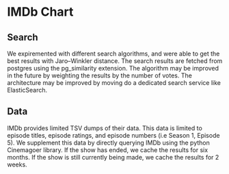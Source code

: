 # IMDb Chart

## Search

We expiremented with different search algorithms, and were able to get the best results with Jaro–Winkler distance.
The search results are fetched from postgres using the pg_similarity extension.
The algorithm may be improved in the future by weighting the results by the number of votes.
The architecture may be improved by moving do a dedicated search service like ElasticSearch.

## Data

IMDb provides limited TSV dumps of their data. This data is limited to episode titles, episode ratings, and episode numbers (i.e Season 1, Episode 5).
We supplement this data by directly querying IMDb using the python Cinemagoer library. If the show has ended, we cache the results for six months. If the show is still currently being made, we cache the results for 2 weeks.
